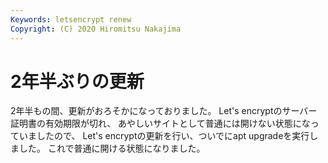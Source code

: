 ```yaml
---
Keywords: letsencrypt renew
Copyright: (C) 2020 Hiromitsu Nakajima
---
```


# 2年半ぶりの更新

2年半もの間、更新がおろそかになっておりました。
Let's encryptのサーバー証明書の有効期限が切れ、
あやしいサイトとして普通には開けない状態になっていましたので、
Let's encryptの更新を行い、ついでにapt upgradeを実行しました。
これで普通に開ける状態になりました。
